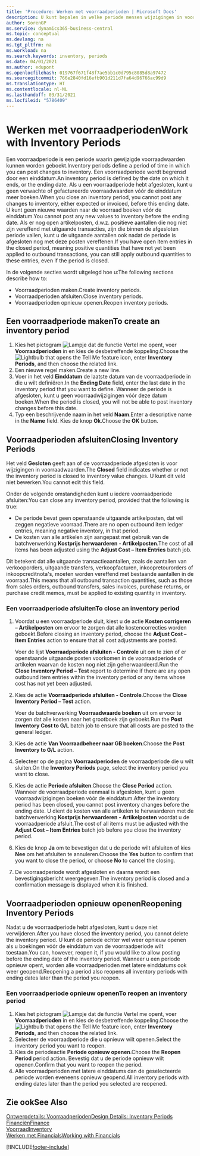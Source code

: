 ```yaml
---
title: 'Procedure: Werken met voorraadperioden | Microsoft Docs'
description: U kunt bepalen in welke periode mensen wijzigingen in voorraad kunnen boeken door voorraadperioden te definiëren.
author: SorenGP
ms.service: dynamics365-business-central
ms.topic: conceptual
ms.devlang: na
ms.tgt_pltfrm: na
ms.workload: na
ms.search.keywords: inventory, periods
ms.date: 04/01/2021
ms.author: edupont
ms.openlocfilehash: 019767f671f48f7ae5bb1c0d795c8085d8a97472
ms.sourcegitcommit: 766e2840fd16efb901d211d7fa64d96766ac99d9
ms.translationtype: HT
ms.contentlocale: nl-NL
ms.lasthandoff: 03/31/2021
ms.locfileid: "5786409"
---
```

# <a name="work-with-inventory-periods"></a><span data-ttu-id="f38e7-103">Werken met voorraadperioden</span><span class="sxs-lookup"><span data-stu-id="f38e7-103">Work with Inventory Periods</span></span>
<span data-ttu-id="f38e7-104">Een voorraadperiode is een periode waarin gewijzigde voorraadwaarden kunnen worden geboekt.</span><span class="sxs-lookup"><span data-stu-id="f38e7-104">Inventory periods define a period of time in which you can post changes to inventory.</span></span> <span data-ttu-id="f38e7-105">Een voorraadperiode wordt begrensd door een einddatum.</span><span class="sxs-lookup"><span data-stu-id="f38e7-105">An inventory period is defined by the date on which it ends, or the ending date.</span></span> <span data-ttu-id="f38e7-106">Als u een voorraadperiode hebt afgesloten, kunt u geen verwachte of gefactureerde voorraadwaarden vóór de einddatum meer boeken.</span><span class="sxs-lookup"><span data-stu-id="f38e7-106">When you close an inventory period, you cannot post any changes to inventory, either expected or invoiced, before this ending date.</span></span> <span data-ttu-id="f38e7-107">U kunt geen nieuwe waarden naar de voorraad boeken vóór de einddatum.</span><span class="sxs-lookup"><span data-stu-id="f38e7-107">You cannot post any new values to inventory before the ending date.</span></span> <span data-ttu-id="f38e7-108">Als er nog open artikelposten, d.w.z. positieve aantallen die nog niet zijn vereffend met uitgaande transacties, zijn die binnen de afgesloten periode vallen, kunt u de uitgaande aantallen ook nadat de periode is afgesloten nog met deze posten vereffenen.</span><span class="sxs-lookup"><span data-stu-id="f38e7-108">If you have open item entries in the closed period, meaning positive quantities that have not yet been applied to outbound transactions, you can still apply outbound quantities to these entries, even if the period is closed.</span></span>  

<span data-ttu-id="f38e7-109">In de volgende secties wordt uitgelegd hoe u:</span><span class="sxs-lookup"><span data-stu-id="f38e7-109">The following sections describe how to:</span></span>

* <span data-ttu-id="f38e7-110">Voorraadperioden maken.</span><span class="sxs-lookup"><span data-stu-id="f38e7-110">Create inventory periods.</span></span>  
* <span data-ttu-id="f38e7-111">Voorraadperioden afsluiten.</span><span class="sxs-lookup"><span data-stu-id="f38e7-111">Close inventory periods.</span></span>  
* <span data-ttu-id="f38e7-112">Voorraadperioden opnieuw openen.</span><span class="sxs-lookup"><span data-stu-id="f38e7-112">Reopen inventory periods.</span></span>  

## <a name="to-create-an-inventory-period"></a><span data-ttu-id="f38e7-113">Een voorraadperiode maken</span><span class="sxs-lookup"><span data-stu-id="f38e7-113">To create an inventory period</span></span>  
1. <span data-ttu-id="f38e7-114">Kies het pictogram ![Lampje dat de functie Vertel me opent](media/ui-search/search_small.png "Vertel me wat u wilt doen"), voer **Voorraadperioden** in en kies de desbetreffende koppeling.</span><span class="sxs-lookup"><span data-stu-id="f38e7-114">Choose the ![Lightbulb that opens the Tell Me feature](media/ui-search/search_small.png "Tell me what you want to do") icon, enter **Inventory Periods**, and then choose the related link.</span></span>  
2. <span data-ttu-id="f38e7-115">Een nieuwe regel maken.</span><span class="sxs-lookup"><span data-stu-id="f38e7-115">Create a new line.</span></span>  
3. <span data-ttu-id="f38e7-116">Voer in het veld **Einddatum** de laatste datum van de voorraadperiode in die u wilt definiëren.</span><span class="sxs-lookup"><span data-stu-id="f38e7-116">In the **Ending Date** field, enter the last date in the inventory period that you want to define.</span></span> <span data-ttu-id="f38e7-117">Wanneer de periode is afgesloten, kunt u geen voorraadwijzigingen vóór deze datum boeken.</span><span class="sxs-lookup"><span data-stu-id="f38e7-117">When the period is closed, you will not be able to post inventory changes before this date.</span></span>  
4. <span data-ttu-id="f38e7-118">Typ een beschrijvende naam in het veld **Naam**.</span><span class="sxs-lookup"><span data-stu-id="f38e7-118">Enter a descriptive name in the **Name** field.</span></span> <span data-ttu-id="f38e7-119">Kies de knop **Ok**.</span><span class="sxs-lookup"><span data-stu-id="f38e7-119">Choose the **OK** button.</span></span>  

## <a name="closing-inventory-periods"></a><span data-ttu-id="f38e7-120">Voorraadperioden afsluiten</span><span class="sxs-lookup"><span data-stu-id="f38e7-120">Closing Inventory Periods</span></span>  
<span data-ttu-id="f38e7-121">Het veld **Gesloten** geeft aan of de voorraadperiode afgesloten is voor wijzigingen in voorraadwaarden.</span><span class="sxs-lookup"><span data-stu-id="f38e7-121">The **Closed** field indicates whether or not the inventory period is closed to inventory value changes.</span></span> <span data-ttu-id="f38e7-122">U kunt dit veld niet bewerken.</span><span class="sxs-lookup"><span data-stu-id="f38e7-122">You cannot edit this field.</span></span>  

<span data-ttu-id="f38e7-123">Onder de volgende omstandigheden kunt u iedere voorraadperiode afsluiten:</span><span class="sxs-lookup"><span data-stu-id="f38e7-123">You can close any inventory period, provided that the following is true:</span></span>  

* <span data-ttu-id="f38e7-124">De periode bevat geen openstaande uitgaande artikelposten, dat wil zeggen negatieve voorraad.</span><span class="sxs-lookup"><span data-stu-id="f38e7-124">There are no open outbound item ledger entries, meaning negative inventory, in that period.</span></span>  
* <span data-ttu-id="f38e7-125">De kosten van alle artikelen zijn aangepast met gebruik van de batchverwerking **Kostprijs herwaarderen - Artikelposten**.</span><span class="sxs-lookup"><span data-stu-id="f38e7-125">The cost of all items has been adjusted using the **Adjust Cost – Item Entries** batch job.</span></span>  

<span data-ttu-id="f38e7-126">Dit betekent dat alle uitgaande transactieaantallen, zoals de aantallen van verkooporders, uitgaande transfers, verkoopfacturen, inkoopretourorders of inkoopcreditnota's, moeten worden vereffend met bestaande aantallen in de voorraad.</span><span class="sxs-lookup"><span data-stu-id="f38e7-126">This means that all outbound transaction quantities, such as those from sales orders, outbound transfers, sales invoices, purchase returns, or purchase credit memos, must be applied to existing quantity in inventory.</span></span>  

### <a name="to-close-an-inventory-period"></a><span data-ttu-id="f38e7-127">Een voorraadperiode afsluiten</span><span class="sxs-lookup"><span data-stu-id="f38e7-127">To close an inventory period</span></span>  
1. <span data-ttu-id="f38e7-128">Voordat u een voorraadperiode sluit, kiest u de actie **Kosten corrigeren – Artikelposten** om ervoor te zorgen dat alle kostencorrecties worden geboekt.</span><span class="sxs-lookup"><span data-stu-id="f38e7-128">Before closing an inventory period, choose the **Adjust Cost – Item Entries** action to ensure that all cost adjustments are posted.</span></span>

     <span data-ttu-id="f38e7-129">Voer de lijst **Voorraadperiode afsluiten - Controle** uit om te zien of er openstaande uitgaande posten voorkomen in de voorraadperiode of artikelen waarvan de kosten nog niet zijn geherwaardeerd.</span><span class="sxs-lookup"><span data-stu-id="f38e7-129">Run the **Close Inventory Period – Test** report to determine if there are any open outbound item entries within the inventory period or any items whose cost has not yet been adjusted.</span></span>  
2. <span data-ttu-id="f38e7-130">Kies de actie **Voorraadperiode afsluiten - Controle**.</span><span class="sxs-lookup"><span data-stu-id="f38e7-130">Choose the **Close Inventory Period – Test** action.</span></span>  

     <span data-ttu-id="f38e7-131">Voer de batchverwerking **Voorraadwaarde boeken** uit om ervoor te zorgen dat alle kosten naar het grootboek zijn geboekt.</span><span class="sxs-lookup"><span data-stu-id="f38e7-131">Run the **Post Inventory Cost to G/L** batch job to ensure that all costs are posted to the general ledger.</span></span>  
3. <span data-ttu-id="f38e7-132">Kies de actie **Van Voorraadbeheer naar GB boeken**.</span><span class="sxs-lookup"><span data-stu-id="f38e7-132">Choose the **Post Inventory to G/L** action.</span></span>  
4. <span data-ttu-id="f38e7-133">Selecteer op de pagina **Voorraadperioden** de voorraadperiode die u wilt sluiten.</span><span class="sxs-lookup"><span data-stu-id="f38e7-133">On the **Inventory Periods** page, select the inventory period you want to close.</span></span>  
5. <span data-ttu-id="f38e7-134">Kies de actie **Periode afsluiten**.</span><span class="sxs-lookup"><span data-stu-id="f38e7-134">Choose the **Close Period** action.</span></span> <span data-ttu-id="f38e7-135">Wanneer de voorraadperiode eenmaal is afgesloten, kunt u geen voorraadwijzigingen boeken vóór de einddatum.</span><span class="sxs-lookup"><span data-stu-id="f38e7-135">After the inventory period has been closed, you cannot post inventory changes before the ending date.</span></span> <span data-ttu-id="f38e7-136">U dient de kosten van alle artikelen te herwaarderen met de batchverwerking **Kostprijs herwaarderen - Artikelposten** voordat u de voorraadperiode afsluit.</span><span class="sxs-lookup"><span data-stu-id="f38e7-136">The cost of all items must be adjusted with the **Adjust Cost – Item Entries** batch job before you close the inventory period.</span></span>  
6. <span data-ttu-id="f38e7-137">Kies de knop **Ja** om te bevestigen dat u de periode wilt afsluiten of kies **Nee** om het afsluiten te annuleren.</span><span class="sxs-lookup"><span data-stu-id="f38e7-137">Choose the **Yes** button to confirm that you want to close the period, or choose **No** to cancel the closing.</span></span>  
7. <span data-ttu-id="f38e7-138">De voorraadperiode wordt afgesloten en daarna wordt een bevestigingsbericht weergegeven.</span><span class="sxs-lookup"><span data-stu-id="f38e7-138">The inventory period is closed and a confirmation message is displayed when it is finished.</span></span>  

## <a name="reopening-inventory-periods"></a><span data-ttu-id="f38e7-139">Voorraadperioden opnieuw openen</span><span class="sxs-lookup"><span data-stu-id="f38e7-139">Reopening Inventory Periods</span></span>  
<span data-ttu-id="f38e7-140">Nadat u de voorraadperiode hebt afgesloten, kunt u deze niet verwijderen.</span><span class="sxs-lookup"><span data-stu-id="f38e7-140">After you have closed the inventory period, you cannot delete the inventory period.</span></span> <span data-ttu-id="f38e7-141">U kunt de periode echter wel weer opnieuw openen als u boekingen vóór de einddatum van de voorraadperiode wilt toestaan.</span><span class="sxs-lookup"><span data-stu-id="f38e7-141">You can, however, reopen it, if you would like to allow posting before the ending date of the inventory period.</span></span> <span data-ttu-id="f38e7-142">Wanneer u een periode opnieuw opent, worden alle voorraadperioden met latere einddatums ook weer geopend.</span><span class="sxs-lookup"><span data-stu-id="f38e7-142">Reopening a period also reopens all inventory periods with ending dates later than the period you reopen.</span></span>  

### <a name="to-reopen-an-inventory-period"></a><span data-ttu-id="f38e7-143">Een voorraadperiode opnieuw openen</span><span class="sxs-lookup"><span data-stu-id="f38e7-143">To reopen an inventory period</span></span>  
1. <span data-ttu-id="f38e7-144">Kies het pictogram ![Lampje dat de functie Vertel me opent](media/ui-search/search_small.png "Vertel me wat u wilt doen"), voer **Voorraadperioden** in en kies de desbetreffende koppeling.</span><span class="sxs-lookup"><span data-stu-id="f38e7-144">Choose the ![Lightbulb that opens the Tell Me feature](media/ui-search/search_small.png "Tell me what you want to do") icon, enter **Inventory Periods**, and then choose the related link.</span></span>  
2. <span data-ttu-id="f38e7-145">Selecteer de voorraadperiode die u opnieuw wilt openen.</span><span class="sxs-lookup"><span data-stu-id="f38e7-145">Select the inventory period you want to reopen.</span></span>  
3. <span data-ttu-id="f38e7-146">Kies de periodeactie **Periode opnieuw openen**.</span><span class="sxs-lookup"><span data-stu-id="f38e7-146">Choose the **Reopen Period** period action.</span></span> <span data-ttu-id="f38e7-147">Bevestig dat u de periode opnieuw wilt openen.</span><span class="sxs-lookup"><span data-stu-id="f38e7-147">Confirm that you want to reopen the period.</span></span>  
4. <span data-ttu-id="f38e7-148">Alle voorraadperioden met latere einddatums dan de geselecteerde periode worden eveneens opnieuw geopend.</span><span class="sxs-lookup"><span data-stu-id="f38e7-148">All inventory periods with ending dates later than the period you selected are reopened.</span></span>  

## <a name="see-also"></a><span data-ttu-id="f38e7-149">Zie ook</span><span class="sxs-lookup"><span data-stu-id="f38e7-149">See Also</span></span>  
[<span data-ttu-id="f38e7-150">Ontwerpdetails: Voorraadperioden</span><span class="sxs-lookup"><span data-stu-id="f38e7-150">Design Details: Inventory Periods</span></span>](design-details-inventory-periods.md)  
[<span data-ttu-id="f38e7-151">Financiën</span><span class="sxs-lookup"><span data-stu-id="f38e7-151">Finance</span></span>](finance.md)  
[<span data-ttu-id="f38e7-152">Voorraad</span><span class="sxs-lookup"><span data-stu-id="f38e7-152">Inventory</span></span>](inventory-manage-inventory.md)  
[<span data-ttu-id="f38e7-153">Werken met Financials</span><span class="sxs-lookup"><span data-stu-id="f38e7-153">Working with Financials</span></span>](ui-work-product.md)


[!INCLUDE[footer-include](includes/footer-banner.md)]